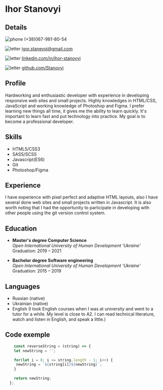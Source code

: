 # Ihor Stanovyi

## Details
![phone](https://i.ibb.co/TLhCHWd/iconmonstr-phone-3-12.png)
(+38)067-981-80-54

![letter](https://i.ibb.co/1qW2kZ7/iconmonstr-email-9-12.png)
igor.stanevoj@gmail.com

![letter](https://i.ibb.co/RvMPx41/iconmonstr-linkedin-3-12.png)
[linkedin.com/in/ihor-stanovyi](www.linkedin.com/in/ihor-stanovyi)

![letter](https://i.ibb.co/7gRhj71/iconmonstr-github-1-12.png)
[github.com/Stanovyi](https://github.com/Stanovyi) 

## Profile
Hardworking and enthusiastic developer with experience in developing responsive web sites and small projects. Highly knowledges in HTML/CSS, JavaScript and working knowledge of Photoshop and Figma. I prefer learning new things all time, it gives me the ability to learn quickly. It's important to learn fast and put technology into practice. My goal is to become a professional developer.

## Skills
* HTML5/CSS3
* SASS/SCSS
* Javascript(ES6)
* Git
* Photoshop/Figma

## Experience
I have experience with pixel perfect and adaptive HTML layouts, also I have several done web sites and small projects written in Javascript. It is also worth noting that I had the opportunity to participate in developing with other people using the git version control system.
  
## Education  
  * **Master's degree Computer Science**\
  *Open International University of Human Development 'Ukraine'*\
  Graduation: 2019 – 2021
 
  * **Bachelor degree Software engineering**\
  *Open International University of Human Development 'Ukraine'*\
  Graduation: 2015 – 2019
  
## Languages
* Russian (native)
* Ukrainian (native)
* English (I took English courses when I was at university and went to a tutor for a while. My level is close to A2. I can read technical literature, watch and listen in English, and speak a little.)

## Code exemple
```javascript
    const reverseString = (string) => {
    let newString = '';
    
    for(let i = 0; i <= string.length - 1; i++) {
     newString = `${string[i]}${newString}`; 
    } 
    
    return newString; 
  };
```
